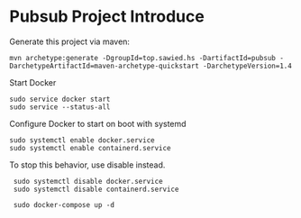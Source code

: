 # Pubsub Project Introduce #

Generate this project via maven:

``
mvn archetype:generate -DgroupId=top.sawied.hs -DartifactId=pubsub -DarchetypeArtifactId=maven-archetype-quickstart -DarchetypeVersion=1.4
`` 

Start Docker 
```
sudo service docker start
sudo service --status-all
```
Configure Docker to start on boot with systemd

```
sudo systemctl enable docker.service
sudo systemctl enable containerd.service
```

To stop this behavior, use disable instead.
```
 sudo systemctl disable docker.service
 sudo systemctl disable containerd.service
```

```
 sudo docker-compose up -d
```